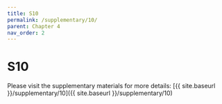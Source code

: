 ```yaml
---
title: S10
permalink: /supplementary/10/
parent: Chapter 4
nav_order: 2
---
```


# S10

Please visit the supplementary materials for more details: [{{ site.baseurl }}/supplementary/10]({{ site.baseurl }}/supplementary/10)
